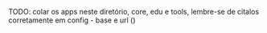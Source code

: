 TODO: colar os apps neste diretório, core, edu e tools, lembre-se de citalos corretamente em config - base e url ()
